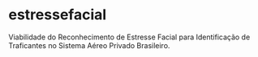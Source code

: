 # estressefacial
Viabilidade do Reconhecimento de Estresse Facial para Identificação de Traficantes no Sistema Aéreo Privado Brasileiro.     
